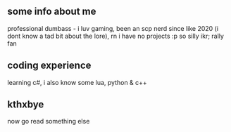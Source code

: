 ## some info about me
professional dumbass - i luv gaming, been an scp nerd since like 2020 (i dont know a tad bit about the lore), rn i have no projects :p so silly ikr; rally fan

## coding experience
learning c#, i also know some lua, python & c++


## kthxbye
now go read something else
